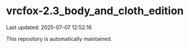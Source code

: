 # vrcfox-2.3_body_and_cloth_edition

Last updated: 2025-07-07 12:52:16

This repository is automatically maintained.

